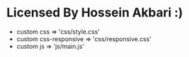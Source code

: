 Licensed By Hossein Akbari :)
============================
* custom css => 'css/style.css' 
* custom css-responsive => 'css/responsive.css'
* custom js => 'js/main.js'